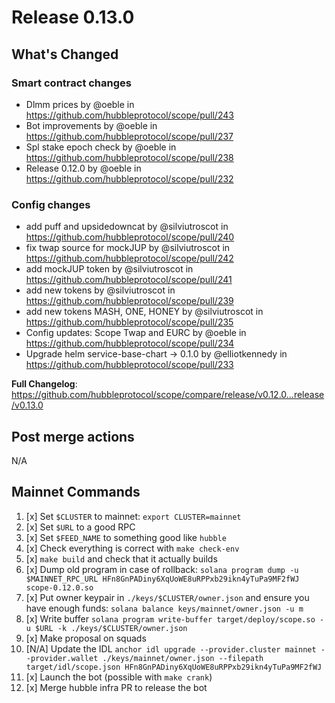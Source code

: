 # Release 0.13.0

## What's Changed

### Smart contract changes

* Dlmm prices by @oeble in <https://github.com/hubbleprotocol/scope/pull/243>
* Bot improvements by @oeble in <https://github.com/hubbleprotocol/scope/pull/237>
* Spl stake epoch check by @oeble in <https://github.com/hubbleprotocol/scope/pull/238>
* Release 0.12.0 by @oeble in <https://github.com/hubbleprotocol/scope/pull/232>

### Config changes

* add puff and upsidedowncat by @silviutroscot in <https://github.com/hubbleprotocol/scope/pull/240>
* fix twap source for mockJUP by @silviutroscot in <https://github.com/hubbleprotocol/scope/pull/242>
* add mockJUP token by @silviutroscot in <https://github.com/hubbleprotocol/scope/pull/241>
* add new tokens by @silviutroscot in <https://github.com/hubbleprotocol/scope/pull/239>
* add new tokens MASH, ONE, HONEY by @silviutroscot in <https://github.com/hubbleprotocol/scope/pull/235>
* Config updates: Scope Twap and EURC by @oeble in <https://github.com/hubbleprotocol/scope/pull/234>
* Upgrade helm service-base-chart -> 0.1.0 by @elliotkennedy in <https://github.com/hubbleprotocol/scope/pull/233>

**Full Changelog**: <https://github.com/hubbleprotocol/scope/compare/release/v0.12.0...release/v0.13.0>

## Post merge actions

N/A

## Mainnet Commands

1. [x] Set `$CLUSTER` to mainnet: `export CLUSTER=mainnet`
2. [x] Set `$URL` to a good RPC
3. [x] Set `$FEED_NAME` to something good like `hubble`
4. [x] Check everything is correct with `make check-env`
5. [x] `make build` and check that it actually builds
6. [x] Dump old program in case of rollback: `solana program dump -u $MAINNET_RPC_URL HFn8GnPADiny6XqUoWE8uRPPxb29ikn4yTuPa9MF2fWJ scope-0.12.0.so`
7. [x] Put owner keypair in `./keys/$CLUSTER/owner.json` and ensure you have enough funds: `solana balance keys/mainnet/owner.json -u m`
8. [x] Write buffer `solana program write-buffer target/deploy/scope.so -u $URL -k ./keys/$CLUSTER/owner.json`
9. [x] Make proposal on squads
10. [N/A] Update the IDL `anchor idl upgrade --provider.cluster mainnet --provider.wallet ./keys/mainnet/owner.json --filepath target/idl/scope.json HFn8GnPADiny6XqUoWE8uRPPxb29ikn4yTuPa9MF2fWJ`
11. [x] Launch the bot (possible with `make crank`)
12. [x] Merge hubble infra PR to release the bot
